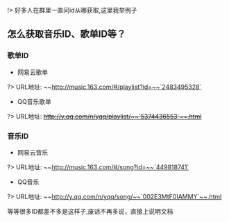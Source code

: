!> 好多人在群里一直问id从哪获取,这里我举例子
## 怎么获取音乐ID、歌单ID等？
### 歌单ID

- 网易云歌单

?> URL地址: ~~http://music.163.com/#/playlist?id=~~`2483495328`

- QQ音乐歌单

?> URL地址: ~~http://y.qq.com/n/yqq/playlist/~~`5374436553`~~.html~~

### 音乐ID

- 网易云音乐

?> URL地址: ~~http://music.163.com/#/song?id=~~`449818741`

- QQ音乐

?> URL地址: ~~http://y.qq.com/n/yqq/song/~~`002E3MtF0IAMMY`~~.html

等等很多ID都差不多是这样子,废话不再多说，直接上说明文档
